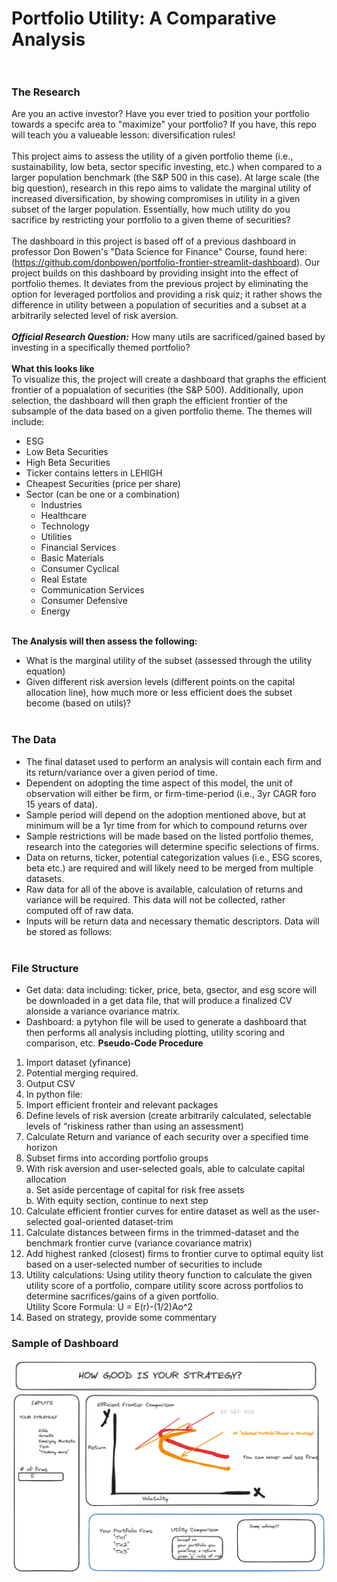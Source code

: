 # Portfolio Utility: A Comparative Analysis <br> <br>
### The Research <br> 
Are you an active investor? Have you ever tried to position your portfolio towards a specifc area to "maximize" your portfolio? If you have, this repo will teach you a valueable lesson: diversification rules! <br> <br>
This project aims to assess the utility of a given portfolio theme (i.e., sustainability, low beta, sector specific investing, etc.) when compared to a larger population benchmark (the S&P 500 in this case). At large scale (the big question), research in this repo aims to validate the marginal utility of increased diversification, by showing compromises in utility in a given subset of the larger population. Essentially, how much utility do you sacrifice by restricting your portfolio to a given theme of securities? <br> <br>
The dashboard in this project is based off of a previous dashboard in professor Don Bowen's "Data Science for Finance" Course, found here:(https://github.com/donbowen/portfolio-frontier-streamlit-dashboard). Our project builds on this dashboard by providing insight into the effect of portfolio themes. It deviates from the previous project by eliminating the option for leveraged portfolios and providing a risk quiz; it rather shows the difference in utility between a population of securities and a subset at a arbitrarily selected level of risk aversion. <br> <br>
***Official Research Question:*** How many utils are sacrificed/gained based by investing in a specifically themed portfolio? <br><br>
**What this looks like** <br>
To visualize this, the project will create a dashboard that graphs the efficient frontier of a popualation of securities (the S&P 500). Additionally, upon selection, the dashboard will then graph the efficient frontier of the subsample of the data based on a given portfolio theme. The themes will include:
 - ESG <br>
 - Low Beta Securities
 - High Beta Securities
 - Ticker contains letters in LEHIGH
 - Cheapest Securities (price per share)
 - Sector (can be one or a combination)<br>
   - Industries
   - Healthcare
   - Technology
   - Utilities
   - Financial Services
   - Basic Materials
   - Consumer Cyclical
   - Real Estate
   - Communication Services
   - Consumer Defensive
   - Energy
 <br> <br>

**The Analysis will then assess the following:** <br>
 - What is the marginal utility of the subset (assessed through the utility equation) <br>
 - Given different risk aversion levels (different points on the capital allocation line), how much more or less efficient does the subset become (based on utils)? <br> <br>

### The Data<br>
 - The final dataset used to perform an analysis will contain each firm and its return/variance over a given period of time. <br>
 - Dependent on adopting the time aspect of this model, the unit of observation will either be firm, or firm-time-period (i.e., 3yr CAGR foro 15 years of data). <br>
 - Sample period will depend on the adoption mentioned above, but at minimum will be a 1yr time from for which to compound returns over <br>
 - Sample restrictions will be made based on the listed portfolio themes, research into the categories will determine specific selections of firms. <br>
 - Data on returns, ticker, potential categorization values (i.e., ESG scores, beta etc.) are required and will likely need to be merged from multiple datasets.<br>
 - Raw data for all of the above is available, calculation of returns and variance will be required. This data will not be collected, rather computed off of raw data. <br>
 - Inputs will be return data and necessary thematic descriptors. Data will be stored as follows: <br><br>
### File Structure <br>
 - Get data: data including: ticker, price, beta, gsector, and esg score will be downloaded in a get data file, that will produce a finalized CV alonside a variance ovariance matrix.
 - Dashboard: a pytyhon file will be used to generate a dashboard that then performs all analysis including plotting, utility scoring and comparison, etc.
**Pseudo-Code Procedure** <br>

1. Import dataset (yfinance)
2. Potential merging required.
3. Output CSV
4. In python file:
5. Import efficient fronteir and relevant packages
7. Define levels of risk aversion (create arbitrarily calculated, selectable levels of “riskiness rather than using an assessment)
9. Calculate Return and variance of each security over a specified time horizon
10. Subset firms into according portfolio groups
11. With risk aversion and user-selected goals, able to calculate capital allocation <br>
 a. Set aside percentage of capital for risk free assets<br>
 b. With equity section, continue to next step
13. Calculate efficient frontier curves for entire dataset as well as the user-selected goal-oriented dataset-trim
14. Calculate distances between firms in the trimmed-dataset and the benchmark frontier curve (variance covariance matrix)
15. Add highest ranked (closest) firms to frontier curve to optimal equity list based on a user-selected number of securities to include
16. Utility calculations: Using utility theory function to calculate the given utility score of a portfolio, compare utility score across portfolios to determine sacrifices/gains of a given portfolio. <br>
Utility Score Formula: U = E(r)-(1/2)A*o*^2<br>
17. Based on strategy, provide some commentary

### Sample of Dashboard
![Alt text](FP.png)





